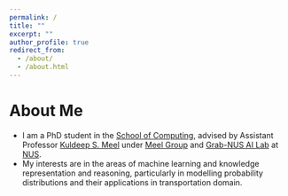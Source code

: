 ```yaml
---
permalink: /
title: ""
excerpt: ""
author_profile: true
redirect_from: 
  - /about/
  - /about.html
---
```


# About Me
* I am a PhD student in the [School of Computing](https://www.comp.nus.edu.sg/), advised by Assistant Professor [Kuldeep S. Meel](https://www.comp.nus.edu.sg/~meel/) under [Meel Group](https://meelgroup.github.io/) and [Grab-NUS AI Lab](http://ids.nus.edu.sg/Grab-NUS-AI-Lab.html) at [NUS](https://nus.edu.sg/).
* My interests are in the areas of machine learning and knowledge representation and reasoning, particularly in modelling probability distributions and their applications in transportation domain.
